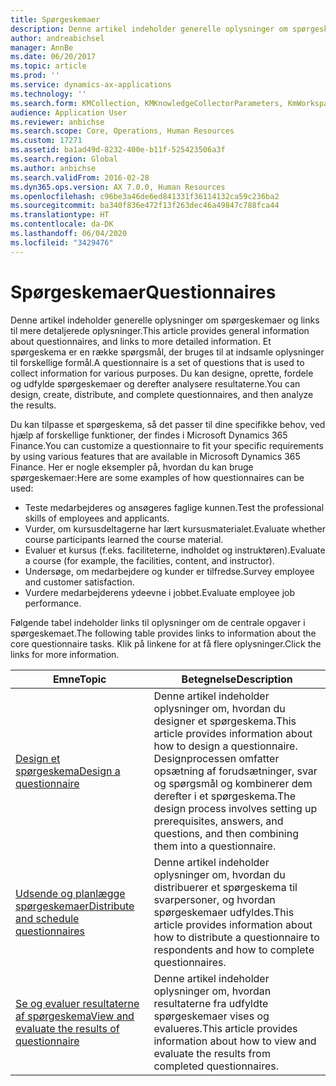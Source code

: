 ```yaml
---
title: Spørgeskemaer
description: Denne artikel indeholder generelle oplysninger om spørgeskemaer og links til mere detaljerede oplysninger. Et spørgeskema er en række spørgsmål, der bruges til at indsamle oplysninger til forskellige formål. Du kan designe, oprette, fordele og udfylde spørgeskemaer og derefter analysere resultaterne.
author: andreabichsel
manager: AnnBe
ms.date: 06/20/2017
ms.topic: article
ms.prod: ''
ms.service: dynamics-ax-applications
ms.technology: ''
ms.search.form: KMCollection, KMKnowledgeCollectorParameters, KmWorkspace, HcmLearningWorkspace
audience: Application User
ms.reviewer: anbichse
ms.search.scope: Core, Operations, Human Resources
ms.custom: 17271
ms.assetid: ba1ad49d-8232-400e-b11f-525423506a3f
ms.search.region: Global
ms.author: anbichse
ms.search.validFrom: 2016-02-28
ms.dyn365.ops.version: AX 7.0.0, Human Resources
ms.openlocfilehash: c96be3a46de6ed841331f36114132ca59c236ba2
ms.sourcegitcommit: ba340f836e472f13f263dec46a49847c788fca44
ms.translationtype: HT
ms.contentlocale: da-DK
ms.lasthandoff: 06/04/2020
ms.locfileid: "3429476"
---
```

# <a name="questionnaires"></a><span data-ttu-id="9c2ae-105">Spørgeskemaer</span><span class="sxs-lookup"><span data-stu-id="9c2ae-105">Questionnaires</span></span>

<span data-ttu-id="9c2ae-106">Denne artikel indeholder generelle oplysninger om spørgeskemaer og links til mere detaljerede oplysninger.</span><span class="sxs-lookup"><span data-stu-id="9c2ae-106">This article provides general information about questionnaires, and links to more detailed information.</span></span> <span data-ttu-id="9c2ae-107">Et spørgeskema er en række spørgsmål, der bruges til at indsamle oplysninger til forskellige formål.</span><span class="sxs-lookup"><span data-stu-id="9c2ae-107">A questionnaire is a set of questions that is used to collect information for various purposes.</span></span> <span data-ttu-id="9c2ae-108">Du kan designe, oprette, fordele og udfylde spørgeskemaer og derefter analysere resultaterne.</span><span class="sxs-lookup"><span data-stu-id="9c2ae-108">You can design, create, distribute, and complete questionnaires, and then analyze the results.</span></span> 

<span data-ttu-id="9c2ae-109">Du kan tilpasse et spørgeskema, så det passer til dine specifikke behov, ved hjælp af forskellige funktioner, der findes i Microsoft Dynamics 365 Finance.</span><span class="sxs-lookup"><span data-stu-id="9c2ae-109">You can customize a questionnaire to fit your specific requirements by using various features that are available in Microsoft Dynamics 365 Finance.</span></span> <span data-ttu-id="9c2ae-110">Her er nogle eksempler på, hvordan du kan bruge spørgeskemaer:</span><span class="sxs-lookup"><span data-stu-id="9c2ae-110">Here are some examples of how questionnaires can be used:</span></span>

-   <span data-ttu-id="9c2ae-111">Teste medarbejderes og ansøgeres faglige kunnen.</span><span class="sxs-lookup"><span data-stu-id="9c2ae-111">Test the professional skills of employees and applicants.</span></span>
-   <span data-ttu-id="9c2ae-112">Vurder, om kursusdeltagerne har lært kursusmaterialet.</span><span class="sxs-lookup"><span data-stu-id="9c2ae-112">Evaluate whether course participants learned the course material.</span></span>
-   <span data-ttu-id="9c2ae-113">Evaluer et kursus (f.eks. faciliteterne, indholdet og instruktøren).</span><span class="sxs-lookup"><span data-stu-id="9c2ae-113">Evaluate a course (for example, the facilities, content, and instructor).</span></span>
-   <span data-ttu-id="9c2ae-114">Undersøge, om medarbejdere og kunder er tilfredse.</span><span class="sxs-lookup"><span data-stu-id="9c2ae-114">Survey employee and customer satisfaction.</span></span>
-   <span data-ttu-id="9c2ae-115">Vurdere medarbejderens ydeevne i jobbet.</span><span class="sxs-lookup"><span data-stu-id="9c2ae-115">Evaluate employee job performance.</span></span>

<span data-ttu-id="9c2ae-116">Følgende tabel indeholder links til oplysninger om de centrale opgaver i spørgeskemaet.</span><span class="sxs-lookup"><span data-stu-id="9c2ae-116">The following table provides links to information about the core questionnaire tasks.</span></span> <span data-ttu-id="9c2ae-117">Klik på linkene for at få flere oplysninger.</span><span class="sxs-lookup"><span data-stu-id="9c2ae-117">Click the links for more information.</span></span>

| <span data-ttu-id="9c2ae-118">Emne</span><span class="sxs-lookup"><span data-stu-id="9c2ae-118">Topic</span></span>| <span data-ttu-id="9c2ae-119">Betegnelse</span><span class="sxs-lookup"><span data-stu-id="9c2ae-119">Description</span></span>|
|------|------------|
| [<span data-ttu-id="9c2ae-120">Design et spørgeskema</span><span class="sxs-lookup"><span data-stu-id="9c2ae-120">Design a questionnaire</span></span>](hr-learning-design-questionnaires.md) | <span data-ttu-id="9c2ae-121">Denne artikel indeholder oplysninger om, hvordan du designer et spørgeskema.</span><span class="sxs-lookup"><span data-stu-id="9c2ae-121">This article provides information about how to design a questionnaire.</span></span> <span data-ttu-id="9c2ae-122">Designprocessen omfatter opsætning af forudsætninger, svar og spørgsmål og kombinerer dem derefter i et spørgeskema.</span><span class="sxs-lookup"><span data-stu-id="9c2ae-122">The design process involves setting up prerequisites, answers, and questions, and then combining them into a questionnaire.</span></span> |
| [<span data-ttu-id="9c2ae-123">Udsende og planlægge spørgeskemaer</span><span class="sxs-lookup"><span data-stu-id="9c2ae-123">Distribute and schedule questionnaires</span></span>](hr-learning-distribute-questionnaires.md) | <span data-ttu-id="9c2ae-124">Denne artikel indeholder oplysninger om, hvordan du distribuerer et spørgeskema til svarpersoner, og hvordan spørgeskemaer udfyldes.</span><span class="sxs-lookup"><span data-stu-id="9c2ae-124">This article provides information about how to distribute a questionnaire to respondents and how to complete questionnaires.</span></span> |
| [<span data-ttu-id="9c2ae-125">Se og evaluer resultaterne af spørgeskema</span><span class="sxs-lookup"><span data-stu-id="9c2ae-125">View and evaluate the results of questionnaire</span></span>](hr-learning-evaluate-questionnaire-results.md) | <span data-ttu-id="9c2ae-126">Denne artikel indeholder oplysninger om, hvordan resultaterne fra udfyldte spørgeskemaer vises og evalueres.</span><span class="sxs-lookup"><span data-stu-id="9c2ae-126">This article provides information about how to view and evaluate the results from completed questionnaires.</span></span> |
